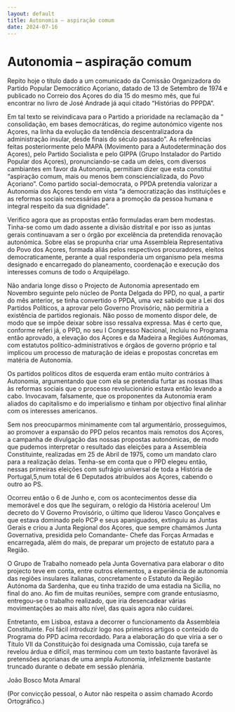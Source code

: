 ```yaml
---
layout: default
title: Autonomia – aspiração comum
date: 2024-07-16
---
```

# Autonomia – aspiração comum

Repito hoje o título dado a um comunicado da Comissão Organizadora do Partido Popular Democrático Açoriano, datado de 13 de Setembro de 1974 e publicado no Correio dos Açores do dia 15 do mesmo mês, que fui encontrar no livro de José Andrade já aqui citado “Histórias do PPPDA”.

Em tal texto se reivindicava para o Partido a prioridade na reclamação da “ consolidação, em bases democráticas, do regime autonómico vigente nos Açores, na linha da evolução da tendência descentralizadora da administração insular, desde finais do século passado”. As referências feitas posteriormente pelo MAPA (Movimento para a Autodeterminação dos Açores), pelo Partido Socialista e pelo GIPPA (Grupo Instalador do Partido Popular dos Açores), pronunciando-se cada um deles, com diversos cambiantes em favor da Autonomia, permitiam dizer que esta constitui “aspiração comum, mais ou menos bem consciencializada, do Povo Açoriano”. Como partido social-democrata, o PPDA pretendia valorizar a Autonomia dos Açores tendo em vista “a democratização das instituições e as reformas sociais necessárias para a promoção da pessoa humana e integral respeito da sua dignidade”.

Verifico agora que as propostas então formuladas eram bem modestas. Tinha-se como um dado assente a divisão distrital e por isso as juntas gerais continuavam a ser o órgão por excelência da pretendida renovação autonómica. Sobre elas se propunha criar uma Assembleia Representativa do Povo dos Açores, formada aliás pelos respectivos procuradores, eleitos democraticamente, perante a qual responderia um organismo pela mesma designado e encarregado do planeamento, coordenação e execução dos interesses comuns de todo o Arquipélago.

Não andaria longe disso o Projecto de Autonomia apresentado em Novembro seguinte pelo núcleo de Ponta Delgada do PPD, no qual, a partir do mês anterior, se tinha convertido o PPDA, uma vez sabido que a Lei dos Partidos Políticos, a aprovar pelo Governo Provisório, não permitiria a existência de partidos regionais. Não posso de momento dispor dele, de modo que se impõe deixar sobre isso ressalva expressa. Mas é certo que, conforme referi já, o PPD, no seu I Congresso Nacional, incluiu no Programa então aprovado, a elevação dos Açores e da Madeira a Regiões Autónomas, com estatutos político-administrativos e órgãos de governo próprio e tal implicou um processo de maturação de ideias e propostas concretas em matéria de Autonomia. 

Os partidos políticos ditos de esquerda eram então muito contrários à Autonomia, argumentando que com ela se pretendia furtar as nossas Ilhas às reformas sociais que o processo revolucionário estava então levando a cabo. Invocavam, falsamente, que os proponentes da Autonomia eram aliados do capitalismo e do imperialismo e tinham por objectivo final alinhar com os interesses americanos. 

Sem nos preocuparmos minimamente com tal argumentário, prosseguimos, ao promover a expansão do PPD pelos recantos mais remotos dos Açores, a campanha de divulgação das nossas propostas autonómicas, de modo que pudemos interpretar o resultado das eleições para a Assembleia Constituinte, realizadas em 25 de Abril de 1975, como um mandato claro para a realização delas. Tenha-se em conta que o PPD elegeu então, nessas primeiras eleições com sufrágio universal de toda a História de Portugal,5,num total de 6 Deputados atribuídos aos Açores, cabendo o outro ao PS. 

Ocorreu então o 6 de Junho e, com os acontecimentos desse dia memorável e dos que lhe seguiram, o relógio da História acelerou! Um decreto do V Governo Provisório, o último que liderou Vasco Gonçalves e que estava dominado pelo PCP e seus apaniguados, extinguiu as Juntas Gerais e criou a Junta Regional dos Açores, que sempre chamámos Junta Governativa, presidida pelo Comandante- Chefe das Forças Armadas e encarregada, além do mais, de preparar um projecto de estatuto para a Região.

O Grupo de Trabalho nomeado pela Junta Governativa para elaborar o dito projecto teve em conta, entre outros elementos, a experiência de autonomia das regiões insulares italianas, concretamente o Estatuto da Região Autónoma da Sardenha, que eu tinha trazido de uma estadia na Sicília, no final do ano. Ao fim de muitas reuniões, sempre com grande entusiasmo, entregou-se o trabalho realizado, que iria desencadear várias movimentações ao mais alto nível, das quais agora não cuidarei.

Entretanto, em Lisboa, estava a decorrer o funcionamento da Assembleia Constituinte. Foi fácil introduzir logo nos primeiros artigos o conteúdo do Programa do PPD acima recordado. Para a elaboração do que viria a ser o Título VII da Constituição foi designada uma Comissão, cuja tarefa se revelou árdua e difícil, mas terminou com um texto bastante favorável às pretensões açorianas de uma ampla Autonomia, infelizmente bastante truncado durante o debate em sessão plenária.


João Bosco Mota Amaral

(Por convicção pessoal, o Autor não respeita o assim chamado Acordo Ortográfico.)